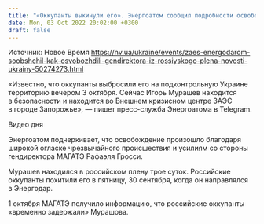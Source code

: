 ```yaml
---
title: "«Оккупанты выкинули его». Энергоатом сообщил подробности освобождения гендиректора ЗАЭС из российского плена"
date: Mon, 03 Oct 2022 20:02:00 +0300
draft: false
---
```

Источник: Новое Время https://nv.ua/ukraine/events/zaes-energodarom-soobshchil-kak-osvobozhdili-gendirektora-iz-rossiyskogo-plena-novosti-ukrainy-50274273.html


«Известно, что оккупанты выбросили его на подконтрольную Украине территорию вечером 3 октября. Сейчас Игорь Мурашев находится в безопасности и находится во Внешнем кризисном центре ЗАЭС в городе Запорожье», — пишет пресс-служба Энергоатома в Telegram.

 Видео дня   

Энергоатом подчеркивает, что освобождение произошло благодаря широкой огласке чрезвычайного происшествия и усилиям со стороны гендиректора МАГАТЭ Рафаэля Гросси.

Мурашев находился в российском плену трое суток. Российские оккупанты похитили его в пятницу, 30 сентября, когда он направлялся в Энергодар.

1 октября МАГАТЭ получило информацию, что российские оккупанты «временно задержали» Мурашова.
